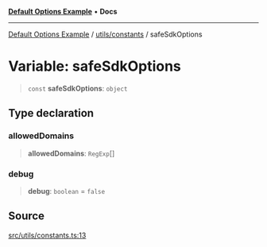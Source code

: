[**Default Options Example**](../../../README.md) • **Docs**

***

[Default Options Example](../../../modules.md) / [utils/constants](../README.md) / safeSdkOptions

# Variable: safeSdkOptions

> `const` **safeSdkOptions**: `object`

## Type declaration

### allowedDomains

> **allowedDomains**: `RegExp`[]

### debug

> **debug**: `boolean` = `false`

## Source

[src/utils/constants.ts:13](https://github.com/bgd-labs/fe-shared/blob/022d31eeb7e61eeffe2ddf65992458f822122ffc/src/utils/constants.ts#L13)
